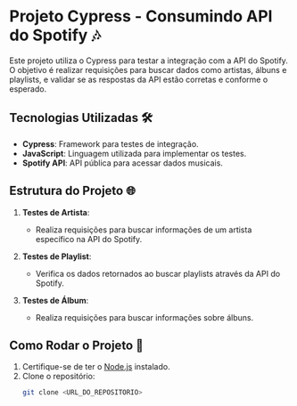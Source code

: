 # Projeto Cypress - Consumindo API do Spotify 🎶

Este projeto utiliza o Cypress para testar a integração com a API do Spotify. O objetivo é realizar requisições para buscar dados como artistas, álbuns e playlists, e validar se as respostas da API estão corretas e conforme o esperado.

## Tecnologias Utilizadas 🛠️

- **Cypress**: Framework para testes de integração.
- **JavaScript**: Linguagem utilizada para implementar os testes.
- **Spotify API**: API pública para acessar dados musicais.

## Estrutura do Projeto 🌐

1. **Testes de Artista**:
   - Realiza requisições para buscar informações de um artista específico na API do Spotify.

2. **Testes de Playlist**:
   - Verifica os dados retornados ao buscar playlists através da API do Spotify.

3. **Testes de Álbum**:
   - Realiza requisições para buscar informações sobre álbuns.

## Como Rodar o Projeto 🚀

1. Certifique-se de ter o [Node.js](https://nodejs.org/) instalado.
2. Clone o repositório:
   ```bash
   git clone <URL_DO_REPOSITORIO>
